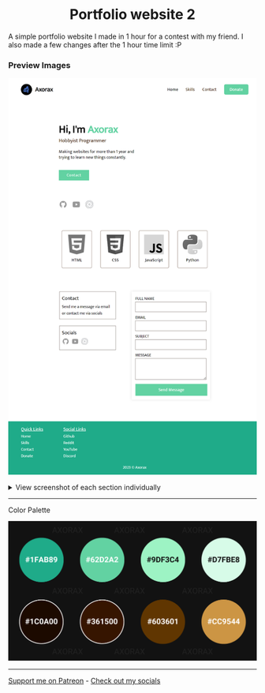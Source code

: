 <h1 align="center">Portfolio website 2</h1>

A simple portfolio website I made in 1 hour for a contest with my friend. I also made a few changes after the 1 hour time limit :P

### Preview Images

![Website Preview Image Full](./preview-images/preview.png)

<details>

<summary>View screenshot of each section individually</summary>

<br>

![Website Preview Image](./preview-images/preview-1.png)

![Website Preview Image](./preview-images/preview-2.png)

![Website Preview Image](./preview-images/preview-3.png)

![Website Preview Image](./preview-images/preview-4.png)
</details>

---

Color Palette

![Website Preview Image](./preview-images/colors.png)

---

[Support me on Patreon](https://www.patreon.com/axorax) -
[Check out my socials](https://github.com/axorax/socials)
